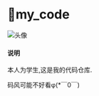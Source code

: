 # 🎉my_code
![头像](https://gitee.com/LiuXiahong86/Figure-bed/raw/master/img/微信图片_20200607153011.jpg)

#### 说明
本人为学生,这是我的代码仓库.

码风可能不好看φ(*￣0￣)
